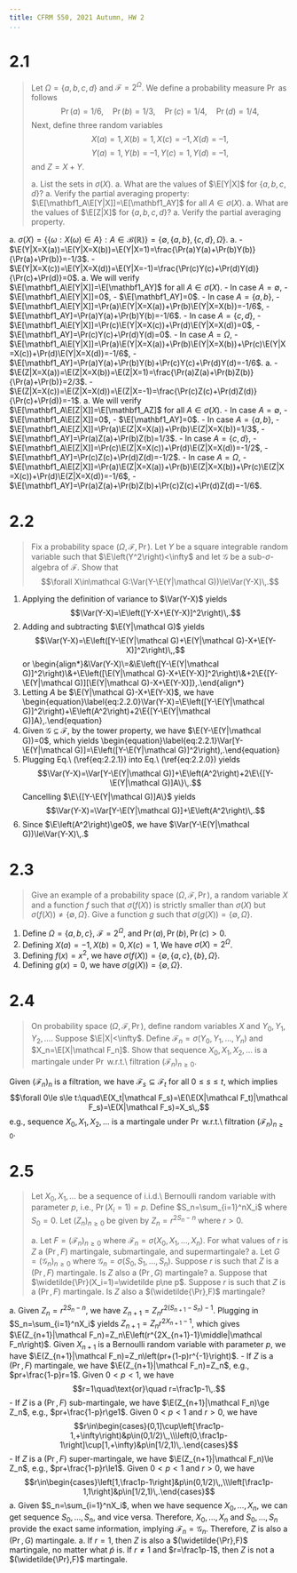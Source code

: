 ```yaml
---
title: CFRM 550, 2021 Autumn, HW 2
...
```


# 2.1

> Let $\Omega=\{a,b,c,d\}$ and $\mathcal F=2^\Omega$. We define a probability measure $\Pr$ as follows $$\Pr(a)=1/6,\quad\Pr(b)=1/3,\quad\Pr(c)=1/4,\quad\Pr(d)=1/4,$$ Next, define three random variables $$X(a)=1,X(b)=1,X(c)=–1,X(d)=–1,$$ $$Y(a)=1,Y(b)=–1,Y(c)=1,Y(d)=–1,$$ and $Z=X+Y$.
>
> a. List the sets in $\sigma(X)$.
> a. What are the values of $\E[Y|X]$ for $\{a,b,c,d\}$?
> a. Verify the partial averaging property: $\E[\mathbf1_A\E[Y|X]]=\E[\mathbf1_AY]$ for all $A\in\sigma(X)$.
> a. What are the values of $\E[Z|X]$ for $\{a,b,c,d\}$?
> a. Verify the partial averaging property.

a. $\sigma(X)=\{\{\omega:X(\omega)\in A\}:A\in\mathcal B(\mathbb R)\}=\{\emptyset,\{a,b\},\{c,d\},\Omega\}$.
a.  - $\E(Y|X=X(a))=\E(Y|X=X(b))=\E(Y|X=1)=\frac{\Pr(a)Y(a)+\Pr(b)Y(b)}{\Pr(a)+\Pr(b)}=-1/3$.
    - $\E(Y|X=X(c))=\E(Y|X=X(d))=\E(Y|X=-1)=\frac{\Pr(c)Y(c)+\Pr(d)Y(d)}{\Pr(c)+\Pr(d)}=0$.
a. We will verify $\E[\mathbf1_A\E[Y|X]]=\E[\mathbf1_AY]$ for all $A\in\sigma(X)$.
    - In case $A=\emptyset$,
        - $\E[\mathbf1_A\E[Y|X]]=0$,
        - $\E[\mathbf1_AY]=0$.
    - In case $A=\{a,b\}$,
        - $\E[\mathbf1_A\E[Y|X]]=\Pr(a)\E(Y|X=X(a))+\Pr(b)\E(Y|X=X(b))=-1/6$,
        - $\E[\mathbf1_AY]=\Pr(a)Y(a)+\Pr(b)Y(b)=-1/6$.
    - In case $A=\{c,d\}$,
        - $\E[\mathbf1_A\E[Y|X]]=\Pr(c)\E(Y|X=X(c))+\Pr(d)\E(Y|X=X(d))=0$,
        - $\E[\mathbf1_AY]=\Pr(c)Y(c)+\Pr(d)Y(d)=0$.
    - In case $A=\Omega$,
        - $\E[\mathbf1_A\E[Y|X]]=\Pr(a)\E(Y|X=X(a))+\Pr(b)\E(Y|X=X(b))+\Pr(c)\E(Y|X=X(c))+\Pr(d)\E(Y|X=X(d))=-1/6$,
        - $\E[\mathbf1_AY]=\Pr(a)Y(a)+\Pr(b)Y(b)+\Pr(c)Y(c)+\Pr(d)Y(d)=-1/6$.
a.  - $\E(Z|X=X(a))=\E(Z|X=X(b))=\E(Z|X=1)=\frac{\Pr(a)Z(a)+\Pr(b)Z(b)}{\Pr(a)+\Pr(b)}=2/3$.
    - $\E(Z|X=X(c))=\E(Z|X=X(d))=\E(Z|X=-1)=\frac{\Pr(c)Z(c)+\Pr(d)Z(d)}{\Pr(c)+\Pr(d)}=-1$.
a. We will verify $\E[\mathbf1_A\E[Z|X]]=\E[\mathbf1_AZ]$ for all $A\in\sigma(X)$.
    - In case $A=\emptyset$,
        - $\E[\mathbf1_A\E[Z|X]]=0$,
        - $\E[\mathbf1_AY]=0$.
    - In case $A=\{a,b\}$,
        - $\E[\mathbf1_A\E[Z|X]]=\Pr(a)\E(Z|X=X(a))+\Pr(b)\E(Z|X=X(b))=1/3$,
        - $\E[\mathbf1_AY]=\Pr(a)Z(a)+\Pr(b)Z(b)=1/3$.
    - In case $A=\{c,d\}$,
        - $\E[\mathbf1_A\E[Z|X]]=\Pr(c)\E(Z|X=X(c))+\Pr(d)\E(Z|X=X(d))=-1/2$,
        - $\E[\mathbf1_AY]=\Pr(c)Z(c)+\Pr(d)Z(d)=-1/2$.
    - In case $A=\Omega$,
        - $\E[\mathbf1_A\E[Z|X]]=\Pr(a)\E(Z|X=X(a))+\Pr(b)\E(Z|X=X(b))+\Pr(c)\E(Z|X=X(c))+\Pr(d)\E(Z|X=X(d))=-1/6$,
        - $\E[\mathbf1_AY]=\Pr(a)Z(a)+\Pr(b)Z(b)+\Pr(c)Z(c)+\Pr(d)Z(d)=-1/6$.

# 2.2

> Fix a probability space $(\Omega,\mathcal F,\Pr)$. Let $Y$ be a square integrable random variable such that $\E\left(Y^2\right)<\infty$ and let $\mathcal G$ be a sub-$\sigma$-algebra of $\mathcal F$. Show that $$\forall X\in\mathcal G:\Var(Y-\E(Y|\mathcal G))\le\Var(Y-X)\,.$$

1. Applying the definition of variance to $\Var(Y-X)$ yields $$\Var(Y-X)=\E\left([Y-X+\E(Y-X)]^2\right)\,.$$
1. Adding and subtracting $\E(Y|\mathcal G)$ yields $$\Var(Y-X)=\E\left([Y-\E(Y|\mathcal G)+\E(Y|\mathcal G)-X+\E(Y-X)]^2\right)\,,$$ or \begin{align*}&\Var(Y-X)\\=&\E\left([Y-\E(Y|\mathcal G)]^2\right)\\&+\E\left([\E(Y|\mathcal G)-X+\E(Y-X)]^2\right)\\&+2\E\{[Y-\E(Y|\mathcal G)][\E(Y|\mathcal G)-X+\E(Y-X)]\}\,.\end{align*}
1. Letting $A$ be $\E(Y|\mathcal G)-X+\E(Y-X)$, we have \begin{equation}\label{eq:2.2.0}\Var(Y-X)=\E\left([Y-\E(Y|\mathcal G)]^2\right)+\E\left(A^2\right)+2\E\{[Y-\E(Y|\mathcal G)]A\}\,.\end{equation}
1. Given $\mathcal G\subseteq\mathcal F$, by the tower property, we have $\E(Y-\E(Y|\mathcal G))=0$, which yields \begin{equation}\label{eq:2.2.1}\Var[Y-\E(Y|\mathcal G)]=\E\left([Y-\E(Y|\mathcal G)]^2\right)\,.\end{equation}
1. Plugging Eq.\ (\ref{eq:2.2.1}) into Eq.\ (\ref{eq:2.2.0}) yields $$\Var(Y-X)=\Var[Y-\E(Y|\mathcal G)]+\E\left(A^2\right)+2\E\{[Y-\E(Y|\mathcal G)]A\}\,.$$ Cancelling $\E\{[Y-\E(Y|\mathcal G)]A\}$ yields $$\Var(Y-X)=\Var[Y-\E(Y|\mathcal G)]+\E\left(A^2\right)\,.$$
1. Since $\E\left(A^2\right)\ge0$, we have $\Var(Y-\E(Y|\mathcal G))\le\Var(Y-X)\,.$

# 2.3

> Give an example of a probability space $(\Omega,\mathcal F,\Pr)$, a random variable $X$ and a function $f$ such that $\sigma(f(X))$ is strictly smaller than $\sigma(X)$ but $\sigma(f(X))\ne\{\emptyset,\Omega\}$. Give a function $g$ such that $\sigma(g(X))=\{\emptyset,\Omega\}$.

1. Define $\Omega=\{a,b,c\}$, $\mathcal F=2^\Omega$, and $\Pr(a),\Pr(b),\Pr(c)>0$.
1. Defining $X(a)=-1,X(b)=0,X(c)=1$, We have $\sigma(X)=2^\Omega$.
1. Defining $f(x)=x^2$, we have $\sigma(f(X))=\{\emptyset,\{a,c\},\{b\},\Omega\}$.
1. Defining $g(x)=0$, we have $\sigma(g(X))=\{\emptyset,\Omega\}$.

# 2.4

> On probability space $(\Omega,\mathcal F,\Pr)$, define random variables $X$ and $Y_0,Y_1,Y_2,\dots$. Suppose $\E|X|<\infty$. Define $\mathcal F_n=\sigma(Y_0,Y_1,\dots,Y_n)$ and $X_n=\E[X|\mathcal F_n]$. Show that sequence $X_0,X_1,X_2,\dots$ is a martingale under $\Pr$ w.r.t.\ filtration $(\mathcal F_n)_{n\ge0}$.

Given $(\mathcal F_n)_n$ is a filtration, we have $\mathcal F_s\subseteq\mathcal F_t$ for all $0\le s\le t$, which implies $$\forall 0\le s\le t:\quad\E(X_t|\mathcal F_s)=\E(\E(X|\mathcal F_t)|\mathcal F_s)=\E(X|\mathcal F_s)=X_s\,,$$ e.g., sequence $X_0,X_1,X_2,\dots$ is a martingale under $\Pr$ w.r.t.\ filtration $(\mathcal F_n)_{n\ge0}$.

# 2.5

> Let $X_0,X_1,\dots$ be a sequence of i.i.d.\ Bernoulli random variable with parameter $p$, i.e., $\Pr(X_i=1)=p$. Define $S_n=\sum_{i=1}^nX_i$ where $S_0=0$. Let $(Z_n)_{n\ge0}$ be given by $Z_n=r^{2S_n-n}$ where $r>0$.
>
> a. Let $F=(\mathcal F_n)_{n\ge0}$ where $\mathcal F_n=\sigma(X_0,X_1,\dots,X_n)$. For what values of $r$ is $Z$ a $(\Pr,F)$ martingale, submartingale, and supermartingale?
> a. Let $G=(\mathcal G_n)_{n\ge0}$ where $\mathcal G_n=\sigma(S_0,S_1,\dots,S_n)$. Suppose $r$ is such that $Z$ is a $(\Pr,F)$ martingale. Is $Z$ also a $(\Pr,G)$ martingale?
> a. Suppose that $\widetilde{\Pr}(X_i=1)=\widetilde p\ne p$. Suppose $r$ is such that $Z$ is a $(\Pr,F)$ martingale. Is $Z$ also a $(\widetilde{\Pr},F)$ martingale?

a. Given $Z_n=r^{2S_n-n}$, we have $Z_{n+1}=Z_nr^{2(S_{n+1}-S_n)-1}$. Plugging in $S_n=\sum_{i=1}^nX_i$ yields $Z_{n+1}=Z_nr^{2X_{n+1}-1}$, which gives $\E(Z_{n+1}|\mathcal F_n)=Z_n\E\left(r^{2X_{n+1}-1}\middle|\mathcal F_n\right)$. Given $X_{n+1}$ is a Bernoulli random variable with parameter $p$, we have $\E(Z_{n+1}|\mathcal F_n)=Z_n\left(pr+(1-p)r^{-1}\right)$.
    - If $Z$ is a $(\Pr,F)$ martingale, we have $\E(Z_{n+1}|\mathcal F_n)=Z_n$, e.g., $pr+\frac{1-p}r=1$. Given $0<p<1$, we have $$r=1\quad\text{or}\quad r=\frac1p-1\,.$$
    - If $Z$ is a $(\Pr,F)$ sub-martingale, we have $\E(Z_{n+1}|\mathcal F_n)\ge Z_n$, e.g., $pr+\frac{1-p}r\ge1$. Given $0<p<1$ and $r>0$, we have $$r\in\begin{cases}(0,1]\cup\left[\frac1p-1,+\infty\right)&p\in(0,1/2)\,,\\\left(0,\frac1p-1\right]\cup[1,+\infty)&p\in[1/2,1)\,.\end{cases}$$
    - If $Z$ is a $(\Pr,F)$ super-martingale, we have $\E(Z_{n+1}|\mathcal F_n)\le Z_n$, e.g., $pr+\frac{1-p}r\le1$. Given $0<p<1$ and $r>0$, we have $$r\in\begin{cases}\left[1,\frac1p-1\right]&p\in(0,1/2)\,,\\\left[\frac1p-1,1\right]&p\in[1/2,1)\,.\end{cases}$$
a. Given $S_n=\sum_{i=1}^nX_i$, when we have sequence $X_0,\dots,X_n$, we can get sequence $S_0,\dots,S_n$, and vice versa. Therefore, $X_0,\dots,X_n$ and $S_0,\dots,S_n$ provide the exact same information, implying $\mathcal F_n=\mathcal G_n$. Therefore, $Z$ is also a $(\Pr,G)$ martingale.
a. If $r=1$, then $Z$ is also a $(\widetilde{\Pr},F)$ martingale, no matter what $\widetilde p$ is. If $r\ne1$ and $r=\frac1p-1$, then $Z$ is not a $(\widetilde{\Pr},F)$ martingale.
